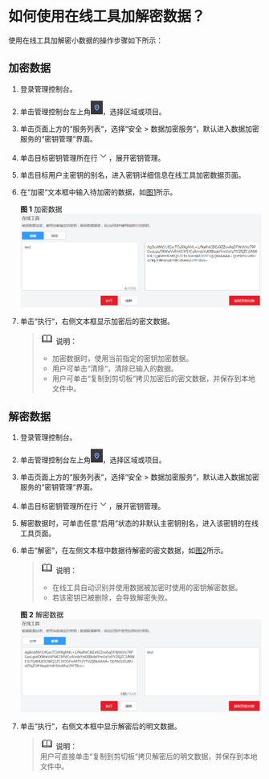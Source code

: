 # 如何使用在线工具加解密数据？<a name="dew_01_0060"></a>

使用在线工具加解密小数据的操作步骤如下所示：

## 加密数据<a name="section1128520338576"></a>

1.  登录管理控制台。
2.  单击管理控制台左上角![](figures/zh-cn_image_0112947532.jpg)，选择区域或项目。
3.  单击页面上方的“服务列表“，选择“安全  \>  数据加密服务“，默认进入数据加密服务的“密钥管理“界面。
4.  单击目标密钥管理所在行![](figures/zh-cn_image_0113485400.png)，展开密钥管理。
5.  单击目标用户主密钥的别名，进入密钥详细信息在线工具加密数据页面。
6.  在“加密“文本框中输入待加密的数据，如[图1](#dew_01_0022_fig61927028183617)所示。

    **图 1**  加密数据<a name="dew_01_0022_fig61927028183617"></a>  
    ![](figures/加密数据.png "加密数据")

7.  单击“执行“，右侧文本框显示加密后的密文数据。

    >![](public_sys-resources/icon-note.gif) **说明：**   
    >-   加密数据时，使用当前指定的密钥加密数据。  
    >-   用户可单击“清除“，清除已输入的数据。  
    >-   用户可单击“复制到剪切板“拷贝加密后的密文数据，并保存到本地文件中。  


## 解密数据<a name="section861815517577"></a>

1.  登录管理控制台。
2.  单击管理控制台左上角![](figures/zh-cn_image_0112947532.jpg)，选择区域或项目。
3.  单击页面上方的“服务列表“，选择“安全  \>  数据加密服务“，默认进入数据加密服务的“密钥管理“界面。
4.  单击目标密钥管理所在行![](figures/zh-cn_image_0113485400.png)，展开密钥管理。
5.  解密数据时，可单击任意“启用“状态的非默认主密钥别名，进入该密钥的在线工具页面。
6.  单击“解密“，在左侧文本框中数据待解密的密文数据，如[图2](#dew_01_0022_fig1586514341014)所示。

    >![](public_sys-resources/icon-note.gif) **说明：**   
    >-   在线工具自动识别并使用数据被加密时使用的密钥解密数据。  
    >-   若该密钥已被删除，会导致解密失败。  

    **图 2**  解密数据<a name="dew_01_0022_fig1586514341014"></a>  
    ![](figures/解密数据.png "解密数据")

7.  单击“执行“，右侧文本框中显示解密后的明文数据。

    >![](public_sys-resources/icon-note.gif) **说明：**   
    >用户可直接单击“复制到剪切板“拷贝解密后的明文数据，并保存到本地文件中。  


